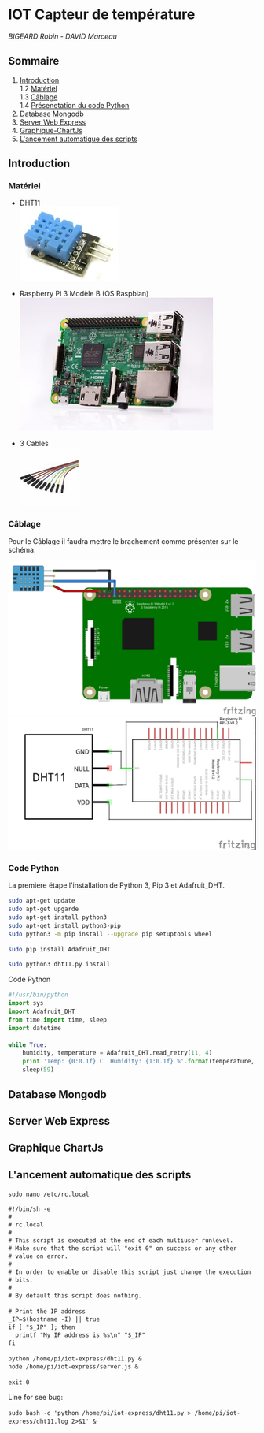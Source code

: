 # IOT Capteur de température
*BIGEARD Robin - DAVID Marceau*

## Sommaire

1. [Introduction](#Introduction)    
1.2 [Matériel](#Matériel)   
1.3 [Câblage](#Câblage)   
1.4 [Présenetation du code Python](#Présenetation-du-code-Python)
2. [Database Mongodb](#Database-Mongodb)
3. [Server Web Express](#Server-Web-Express)
4. [Graphique-ChartJs](#Graphique-ChartJs)
5. [L'ancement automatique des scripts](#L'ancement-automatique-des-scripts)

## Introduction

### Matériel
  - DHT11   
  ![alt text](/img/DHT11.jpg "DHT11")

  - Raspberry Pi 3 Modèle B (OS Raspbian)   
  ![alt text](/img/raspberry.jpg "Raspberry Pi 3 Modèle B")

  - 3 Cables  
  ![alt text](/img/cables.jpg "Cables")
### Câblage
Pour le Câblage il faudra mettre le brachement comme présenter sur le schéma.

  ![alt text](/img/schema.jpg "schema")
  ![alt text](/img/schem.jpg "schem")
### Code Python

La premiere étape l'installation de Python 3, Pip 3 et Adafruit_DHT.
```bash
sudo apt-get update
sudo apt-get upgarde
sudo apt-get install python3
sudo apt-get install python3-pip
sudo python3 -m pip install --upgrade pip setuptools wheel
```
```bash
sudo pip install Adafruit_DHT
```
```bash
sudo python3 dht11.py install
```

Code Python
```python
#!/usr/bin/python
import sys
import Adafruit_DHT
from time import time, sleep
import datetime

while True:
    humidity, temperature = Adafruit_DHT.read_retry(11, 4)
    print 'Temp: {0:0.1f} C  Humidity: {1:0.1f} %'.format(temperature, humidity)
    sleep(59)
```


## Database Mongodb

## Server Web Express

## Graphique ChartJs

## L'ancement automatique des scripts

`sudo nano /etc/rc.local`


```
#!/bin/sh -e
#
# rc.local
#
# This script is executed at the end of each multiuser runlevel.
# Make sure that the script will "exit 0" on success or any other
# value on error.
#
# In order to enable or disable this script just change the execution
# bits.
#
# By default this script does nothing.

# Print the IP address
_IP=$(hostname -I) || true
if [ "$_IP" ]; then
  printf "My IP address is %s\n" "$_IP"
fi

python /home/pi/iot-express/dht11.py &
node /home/pi/iot-express/server.js &

exit 0
```
Line for see bug: 

`sudo bash -c 'python /home/pi/iot-express/dht11.py > /home/pi/iot-express/dht11.log 2>&1' &`

